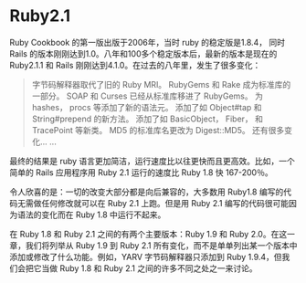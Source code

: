 # Ruby2.1
Ruby Cookbook 的第一版出版于2006年，当时 ruby 的稳定版是1.8.4， 同时Rails 的版本刚刚达到1.0。八年和100多个稳定版本后，最新的版本是现在的 Ruby2.1.1 和 Rails 刚刚达到4.1.0。在过去的八年里，发生了很多变化：

> 字节码解释器取代了旧的 Ruby MRI。
> RubyGems 和 Rake 成为标准库的一部分。
> SOAP 和 Curses 已经从标准库移进了 RubyGems。
> 为 hashes， procs 等添加了新的语法元。
> 添加了如 Object#tap 和 String#prepend 的新方法。
> 添加了如 BasicObject， Fiber， 和 TracePoint 等新类。
> MD5 的标准库名更改为 Digest::MD5。
> 还有很多变化... ...

最终的结果是 ruby 语言更加简洁，运行速度比以往更快而且更高效。比如，一个简单的 Rails 应用程序用 Ruby 2.1 运行的速度比 Ruby 1.8 快 167-200％。

令人欣喜的是：一切的改变大部分都是向后兼容的，大多数用 Ruby1.8 编写的代码无需做任何修改就可以在 Ruby 2.1 上跑。但是用 Ruby 2.1 编写的代码很可能因为语法的变化而在 Ruby 1.8 中运行不起来。

在 Ruby 1.8 和 Ruby 2.1 之间的有两个主要版本：Ruby 1.9 和 Ruby 2.0。在这一章，我们将列举从 Ruby 1.9 到 Ruby 2.1 所有变化，而不是单单列出某一个版本中添加或修改了什么功能。例如，YARV 字节码解释器只添加到 Ruby 1.9.4，但我们会把它当做 Ruby 1.8 和 Ruby 2.1 之间的许多不同之处之一来讨论。